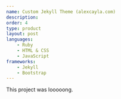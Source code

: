 ```yaml
---
name: Custom Jekyll Theme (alexcayla.com)
description: 
order: 4
type: product
layout: post
languages: 
    - Ruby
    - HTML & CSS
    - JavaScript
frameworks:
    - Jekyll
    - Bootstrap
---
```


This project was looooong.
